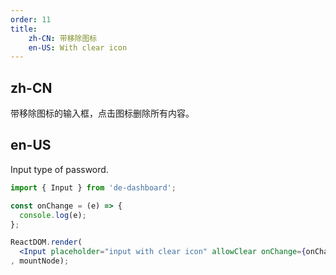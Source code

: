 ```yaml
---
order: 11
title:
    zh-CN: 带移除图标
    en-US: With clear icon
---
```


## zh-CN

带移除图标的输入框，点击图标删除所有内容。

## en-US

Input type of password.

````jsx
import { Input } from 'de-dashboard';

const onChange = (e) => {
  console.log(e);
};

ReactDOM.render(
  <Input placeholder="input with clear icon" allowClear onChange={onChange} />
, mountNode);
````
